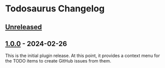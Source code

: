 Todosaurus Changelog
====================

## [Unreleased]

## [1.0.0] - 2024-02-26
This is the initial plugin release. At this point, it provides a context menu for the TODO items to create GitHub issues from them.

[1.0.0]: https://github.com/ForNeVeR/Todosaurus/releases/tag/v1.0.0
[Unreleased]: https://github.com/ForNeVeR/Todosaurus/compare/v1.0.0...HEAD
